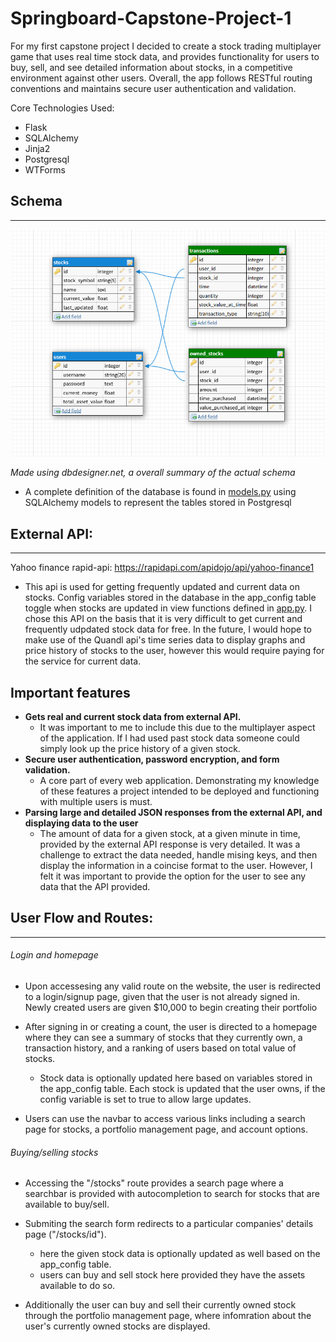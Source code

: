 # Springboard-Capstone-Project-1
For my first capstone project I decided to create a stock trading multiplayer game that uses real time stock data,
and provides functionality for users to buy, sell, and see detailed information about stocks, in a competitive environment against other users. Overall, the app follows RESTful routing conventions and maintains secure user authentication and validation.

Core Technologies Used:
* Flask
* SQLAlchemy
* Jinja2
* Postgresql
* WTForms

## Schema
---
![schema](util/schema.PNG)

<em>Made using dbdesigner.net, a overall summary of the actual schema</em>
* A complete definition of the database is found in [models.py](/models.py) using SQLAlchemy models to represent the tables stored in Postgresql

## External API:
---
Yahoo finance rapid-api: https://rapidapi.com/apidojo/api/yahoo-finance1
* This api is used for getting frequently updated and current data on stocks. Config variables stored in the database in the app_config table toggle when stocks are updated in view functions defined in [app.py](/app.py). I chose this API on the basis that it is very difficult to get current and frequently udpdated stock data for free. In the future, I would hope to make use of the Quandl api's time series data to display graphs and price history of stocks to the user, however this would require paying for the service for current data.

## Important features
* **Gets real and current stock data from external API.**
	* It was important to me to include this due to the multiplayer aspect of the application. If I had used past stock data someone could simply look up the price history of a given stock.
* **Secure user authentication, password encryption, and form validation.**
	* A core part of every web application. Demonstrating my knowledge of these features a project intended to be deployed and functioning with multiple users is must.
* **Parsing large and detailed JSON responses from the external API, and displaying data to the user**
	* The amount of data for a given stock, at a given minute in time, provided by the external API response is very detailed. It was a challenge to extract the data needed, handle mising keys, and then display the information in a coincise format to the user. However, I felt it was important to provide the option for the user to see any data that the API provided.


## User Flow and Routes:
---
###### Login and homepage
* Upon accessesing any valid route on the website, the user is redirected to a login/signup page, given that the user is not already signed in. Newly created users are given $10,000 to begin creating their portfolio
+ After signing in or creating a count, the user is directed to a homepage where they can see a summary of stocks that they currently own, a transaction history, and a ranking of users based on total value of stocks.

	+ Stock data is optionally updated here based on variables stored in the app_config table. Each stock is updated that the user owns, if the config variable is set to true to allow large updates.
* Users can use the navbar to access various links including a search page for stocks, a portfolio management page, and account options.

###### Buying/selling stocks
* Accessing the "/stocks" route provides a search page where a searchbar is provided with autocompletion to search for stocks that are available to buy/sell.
* Submiting the search form redirects to a particular companies' details page ("/stocks/id").

	* here the given stock data is optionally updated as well based on the app_config table.
	* users can buy and sell stock here provided they have the assets available to do so.

* Additionally the user can buy and sell their currently owned stock through the portfolio management page, where infomration about the user's currently owned stocks are displayed.







